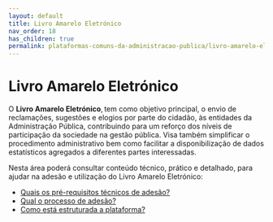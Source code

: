 ```yaml
---
layout: default
title: Livro Amarelo Eletrónico
nav_order: 18
has_children: true
permalink: plataformas-comuns-da-administracao-publica/livro-amarelo-eletronico
---
```


# Livro Amarelo Eletrónico

O **Livro Amarelo Eletrónico**, tem como objetivo principal, o envio de reclamações, sugestões e elogios por parte do cidadão, às entidades da Administração Pública, contribuindo para um reforço dos níveis de participação da sociedade na gestão pública. Visa também simplificar o procedimento administrativo bem como facilitar a disponibilização de dados estatísticos agregados a diferentes partes interessadas.

Nesta área poderá consultar conteúdo técnico, prático e detalhado, para ajudar na adesão e utilização do Livro Amarelo Eletrónico:

- [Quais os pré-requisitos técnicos de adesão?](quais-os-pre-requisitos-tecnicos-de-adesao.md)
- [Qual o processo de adesão?](qual-o-processo-de-adesao.md)
- [Como está estruturada a plataforma?](como-esta-estruturada-a-plataforma.md)

